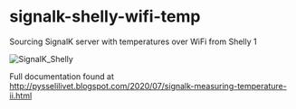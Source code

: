 # signalk-shelly-wifi-temp
Sourcing SignalK server with temperatures over WiFi from Shelly 1

![SignalK_Shelly](https://user-images.githubusercontent.com/16189982/86841195-eefd4780-c0a3-11ea-8091-b3dbc823adde.png)

Full documentation found at http://pysselilivet.blogspot.com/2020/07/signalk-measuring-temperature-ii.html
